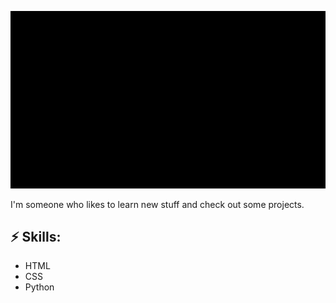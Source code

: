![Header image](20240109_1156561.gif)

I'm someone who likes to learn new stuff and check out some projects.

<!--[![Gmail Badge](https://img.shields.io/badge/-Gmail-d14836?style=flat-square&logo=Gmail&logoColor=white&link=)](mailto:)-->

## ⚡ Skills:
- HTML
- CSS
- Python
